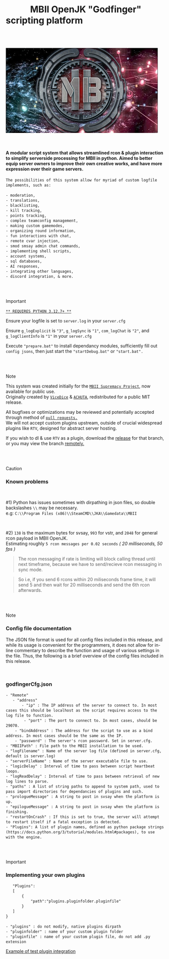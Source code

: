 # ㅤㅤㅤMBII OpenJK "Godfinger" scripting platform

</br>

ㅤㅤㅤㅤㅤㅤㅤㅤㅤㅤㅤ![GC logo](https://github.com/MBII-Galactic-Conquest/clientize/blob/main/gc.png)

</br>

#### A modular script system that allows streamlined rcon &amp; plugin interaction to simplify serverside processing for MBII in python. Aimed to better equip server owners to improve their own creative works, and have more expression over their game servers.

```
The possibilities of this system allow for myriad of custom logfile implements, such as:

- moderation,
- translations,
- blacklisting,
- kill tracking,
- points tracking,
- complex teamconfig management,
- making custom gamemodes,
- organizing round information,
- fun interactions with chat,
- remote cvar injection,
- smod smsay admin chat commands,
- implementing shell scripts,
- account systems,
- sql databases,
- AI responses,
- integrating other languages,
- discord integration, & more.
```

</br>

</br>

> [!IMPORTANT]
> [`** REQUIRES PYTHON 3.12.7+ **`](https://www.python.org/downloads/release/python-3127/)
> 
> Ensure your logfile is set to `server.log` in your `server.cfg`
> 
> Ensure `g_logExplicit` is `"3"`, `g_logSync` is `"1"`, `com_logChat` is `"2"`, and `g_logClientInfo` is `"1"` in your `server.cfg`
> 
> Execute `"prepare.bat"` to install dependancy modules, sufficiently fill out `config jsons`, then just start the `"startDebug.bat"` or `"start.bat".`


</br>

</br>

> [!NOTE]
> This system was created initially for the [`MBII Supremacy Project`](https://community.moviebattles.org/threads/supremacy-release-tracker.10667/), now available for public use.</br>Originally created by [`ViceDice`](https://github.com/ViceDice) & [`ACHUTA`](https://github.com/mantlar), redistributed for a public MIT release.
>
> All bugfixes or optimizations may be reviewed and potentially accepted through method of [`pull requests.`](https://github.com/MBII-Galactic-Conquest/godfinger/pulls)</br>We will not accept custom plugins upstream, outside of crucial widespread plugins like `RTV`, designed for abstract server hosting.
>
> If you wish to dl & use `RTV` as a plugin, download the [release](https://github.com/MBII-Galactic-Conquest/godfinger/releases) for that branch, or you may view the branch [remotely.](https://github.com/MBII-Galactic-Conquest/godfinger/tree/plugins/rtv)

</br>
</br>

> [!CAUTION]
> ### **Known problems**
>
> </br>
>
> #1) Python has issues sometimes with dirpathing in json files, so double backslashes `\\` may be necessary.</br>e.g: `C:\\Program Files (x86)\\SteamCMD\\JKA\\Gamedata\\MBII`
>
> </br>
>
> #2) `138` is the maximum bytes for svsay, `993` for vstr, and `2048` for general rcon payload in MBII OpenJK.</br>Estimating roughly `5 rcon messages per 0.02 seconds` *( 20 milliseconds, 50 fps )*
> 
> > The rcon messaging if rate is limiting will block calling thread until next timeframe, because we have to send/recieve rcon messaging in sync mode.
> 
> > So i.e, if you send 6 rcons within 20 miliseconds frame time, it will send 5 and then wait for 20 milliseconds and send the 6th rcon afterwards.
>
>
</br>

</br>

> [!NOTE]
> ### **Config file documentation**
>
> The JSON file format is used for all config files included in this release, and while its usage is convenient for the programmers, it does not allow for in-line commentary to describe the function and usage of various settings in the file. Thus, the following is a brief overview of the config files included in this release.
>
> </br>
>
> ### **godfingerCfg.json**
> ```
> - "Remote"
>    - "address"
>        - "ip" : The IP address of the server to connect to. In most cases this should be localhost as the script requires access to the log file to function.
>         - "port" : The port to connect to. In most cases, should be 29070.
>     - "bindAddress" : The address for the script to use as a bind address. In most cases should be the same as the IP.
>     - "password" : The server's rcon password. Set in server.cfg.
> - "MBIIPath" : File path to the MBII installation to be used.
> - "logFilename" : Name of the server log file (defined in server.cfg, default is server.log)
> - "serverFileName" : Name of the server executable file to use.
> - "logicDelay" : Interval of time to pass between script heartbeat loops.
> - "logReadDelay" : Interval of time to pass between retrieval of new log lines to parse.
> - "paths" : A list of string paths to append to system path, used to pass import directories for dependancies of plugins and such.
> - "prologueMessage" : A string to post in svsay when the platform is up.
> - "epilogueMessage" : A string to post in svsay when the platform is finishing.
> - "restartOnCrash" : If this is set to true, the server will attempt to restart itself if a fatal exception is detected.
> - "Plugins": A list of plugin names, defined as python package strings (https://docs.python.org/3/tutorial/modules.html#packages), to use with the engine.
> ```

</br>

</br>

> [!IMPORTANT]
> ### **Implementing your own plugins**
> ```
>    "Plugins":
>    [
>        {
>            "path":"plugins.pluginfolder.pluginfile"
>        }
>    ]
>}
>
> - "plugins" : do not modify, native plugins dirpath
> - "pluginfolder" : name of your custom plugin folder
> - "pluginfile" : name of your custom plugin file, do not add .py extension
> ```
>
> [Example of test plugin integration](https://github.com/MBII-Galactic-Conquest/godfinger/blob/main/plugins/test/testPlugin.py)
